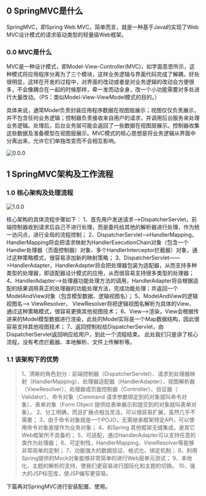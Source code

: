 

## 0 SpringMVC是什么

SpringMVC，即Spring Web MVC，简单而言，就是一种基于Java的实现了Web MVC设计模式的请求驱动类型的轻量级Web框架。

### 0.0 MVC是什么

MVC是一种设计模式，即Model-View-Controller(MVC)，如字面意思所示，这种模式将应用程序分离为了三个模块，这样业务逻辑与界面代码完成了解耦，好处很明显，这样在开发的过程中，对界面的改动或者是对业务逻辑的改动会方便很多，不会像耦合在一起的时候那样，牵一发而动全身，改一个小功能需要对多处进行大量改动。（PS：类似Model-View-ViewModel模式的目的。）

具体来说，通常Model负责封装应用程序数据在视图层展示；视图仅仅负责展示，并不包含任何业务逻辑；控制器负责接收来自用户的请求，并调用后台服务来处理业务逻辑。处理后，后台业务层可能会返回了一些数据在视图层展示。控制器收集这些数据及准备模型在视图层展示。MVC模式的核心思想是将业务逻辑从界面中分离出来，允许它们单独改变而不会相互影响。

![0.0.0](images/0.0.0.png)



## 1 SpringMVC架构及工作流程

### 1.0 核心架构及处理流程

![1.0.0](images/1.0.0.png)

核心架构的具体流程步骤如下：
  1、首先用户发送请求——>DispatcherServlet，前端控制器收到请求后自己不进行处理，而是委托给其他的解析器进行处理，作为统一访问点，进行全局的流程控制；
  2、DispatcherServlet——>HandlerMapping， HandlerMapping将会把请求映射为HandlerExecutionChain对象（包含一个Handler处理器（页面控制器）对象、多个HandlerInterceptor拦截器）对象，通过这种策略模式，很容易添加新的映射策略；
  3、DispatcherServlet——>HandlerAdapter，HandlerAdapter将会把处理器包装为适配器，从而支持多种类型的处理器，即适配器设计模式的应用，从而很容易支持很多类型的处理器；
  4、HandlerAdapter——>处理器功能处理方法的调用，HandlerAdapter将会根据适配的结果调用真正的处理器的功能处理方法，完成功能处理；并返回一个ModelAndView对象（包含模型数据、逻辑视图名）；
  5、ModelAndView的逻辑视图名——> ViewResolver， ViewResolver将把逻辑视图名解析为具体的View，通过这种策略模式，很容易更换其他视图技术；
  6、View——>渲染，View会根据传进来的Model模型数据进行渲染，此处的Model实际是一个Map数据结构，因此很容易支持其他视图技术；
  7、返回控制权给DispatcherServlet，由DispatcherServlet返回响应给用户，到此一个流程结束。
  此处我们只是讲了核心流程，没有考虑拦截器、本地解析、文件上传解析等。

### 1.1 该架构下的优势

> 1、清晰的角色划分：前端控制器（DispatcherServlet）、请求到处理器映射（HandlerMapping）、处理器适配器（HandlerAdapter）、视图解析器（ViewResolver）、处理器或页面控制器（Controller）、验证器（ Validator）、命令对象（Command 请求参数绑定到的对象就叫命令对象）、表单对象（Form Object 提供给表单展示和提交到的对象就叫表单对象）。
>   2、分工明确，而且扩展点相当灵活，可以很容易扩展，虽然几乎不需要；
>   3、由于命令对象就是一个POJO，无需继承框架特定API，可以使用命令对象直接作为业务对象；
>   4、和Spring 其他框架无缝集成，是其它Web框架所不具备的；
>   5、可适配，通过HandlerAdapter可以支持任意的类作为处理器；
>   6、可定制性，HandlerMapping、ViewResolver等能够非常简单的定制；
>   7、功能强大的数据验证、格式化、绑定机制；
>   8、利用Spring提供的Mock对象能够非常简单的进行Web层单元测试；
>   9、本地化、主题的解析的支持，使我们更容易进行国际化和主题的切换。
>  10、强大的JSP标签库，使JSP编写更容易。
> 
>

下篇再对SpringMVC进行安装配置、使用。